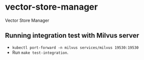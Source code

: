 # vector-store-manager
Vector Store Manager

## Running integration test with Milvus server
- `kubectl port-forward -n milvus services/milvus 19530:19530`
- Run `make test-integration`.
